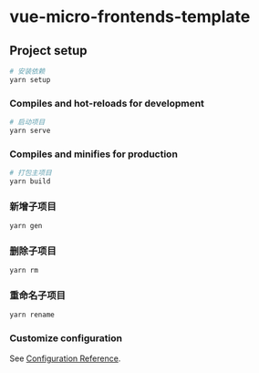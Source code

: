 # vue-micro-frontends-template

## Project setup

```bash
# 安装依赖
yarn setup
```

### Compiles and hot-reloads for development

```bash
# 启动项目
yarn serve
```

### Compiles and minifies for production

```bash
# 打包主项目
yarn build
```

### 新增子项目

```bash
yarn gen
```

### 删除子项目

```bash
yarn rm
```

### 重命名子项目

```bash
yarn rename
```

### Customize configuration

See [Configuration Reference](https://cli.vuejs.org/config/).
